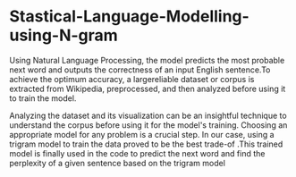# Stastical-Language-Modelling-using-N-gram
Using Natural Language Processing, the model predicts the most
probable next word and outputs the correctness of an input English
sentence.To achieve the optimum accuracy, a largereliable dataset
or corpus is extracted from Wikipedia, preprocessed, and then
analyzed before using it to train the model. 

Analyzing the dataset and its visualization can be an insightful technique to understand
the corpus before using it for the model's training. Choosing an appropriate model for any problem is a crucial step. In our case,
using a trigram model to train the data proved to be the best
trade-of .This trained model is finally used in the code to predict the
next word and find the perplexity of a given sentence based on the
trigram model
